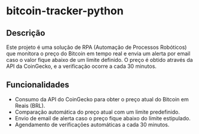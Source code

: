 # bitcoin-tracker-python

## Descrição
Este projeto é uma solução de RPA (Automação de Processos Robóticos) que monitora o preço do Bitcoin em tempo real e envia um alerta por email caso o valor fique abaixo de um limite definido. O preço é obtido através da API da CoinGecko, e a verificação ocorre a cada 30 minutos.

## Funcionalidades
- Consumo da API do CoinGecko para obter o preço atual do Bitcoin em Reais (BRL).
- Comparação automática do preço atual com um limite predefinido.
- Envio de email de alerta caso o preço fique abaixo do limite estipulado.
- Agendamento de verificações automáticas a cada 30 minutos.
